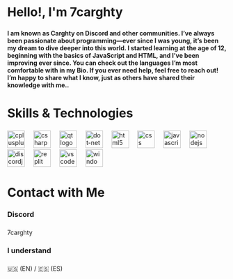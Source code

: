 <h1 align="left">Hello!, I'm 7carghty</h1>

###

<h4 align="left">I am known as Carghty on Discord and other communities. I’ve always been passionate about programming—ever since I was young, it’s been my dream to dive deeper into this world. I started learning at the age of 12, beginning with the basics of JavaScript and HTML, and I’ve been improving ever since. You can check out the languages I’m most comfortable with in my Bio. If you ever need help, feel free to reach out! I’m happy to share what I know, just as others have shared their knowledge with me..</h4>

###

<h1 align="left">Skills & Technologies</h1>

###

<div align="left">
  <img src="https://cdn.jsdelivr.net/gh/devicons/devicon/icons/cplusplus/cplusplus-original.svg" height="40" alt="cplusplus logo"  />
  <img width="12" />
  <img src="https://cdn.jsdelivr.net/gh/devicons/devicon/icons/csharp/csharp-original.svg" height="40" alt="csharp logo"  />
  <img width="12" />
  <img src="https://cdn.jsdelivr.net/gh/devicons/devicon/icons/qt/qt-original.svg" height="40" alt="qt logo"  />
  <img width="12" />
  <img src="https://cdn.simpleicons.org/dotnet/512BD4" height="40" alt="dot-net logo"  />
  <img width="12" />
  <img src="https://cdn.jsdelivr.net/gh/devicons/devicon/icons/html5/html5-original.svg" height="40" alt="html5 logo"  />
  <img width="12" />
  <img src="https://cdn.jsdelivr.net/gh/devicons/devicon/icons/css3/css3-original.svg" height="40" alt="css logo"  />
  <img width="12" />
  <img src="https://cdn.jsdelivr.net/gh/devicons/devicon/icons/javascript/javascript-original.svg" height="40" alt="javascript logo"  />
  <img width="12" />
  <img src="https://cdn.jsdelivr.net/gh/devicons/devicon/icons/nodejs/nodejs-original.svg" height="40" alt="nodejs logo"  />
  <img width="12" />
  <img src="https://cdn.jsdelivr.net/gh/devicons/devicon/icons/discordjs/discordjs-original.svg" height="40" alt="discordjs logo"  />
  <img width="12" />
  <img src="https://cdn.simpleicons.org/replit/F26207" height="40" alt="replit logo"  />
  <img width="12" />
  <img src="https://cdn.jsdelivr.net/gh/devicons/devicon/icons/vscode/vscode-original.svg" height="40" alt="vscode logo"  />
  <img width="12" />
  <img src="https://cdn.jsdelivr.net/gh/devicons/devicon/icons/windows8/windows8-original.svg" height="40" alt="windows8 logo"  />
</div>

###

<h1 align="left">Contact with Me</h1>

###

<h3 align="left">Discord</h3>

###

<p align="left">7carghty</p>

###

<h3 align="left">I understand</h3>

###

<p align="left">🇺🇸 (EN) / 🇪🇸 (ES)</p>

###
